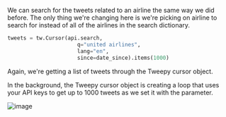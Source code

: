 <!--title={Getting the tweets for the time series dataframe}-->

We can search for the tweets related to an airline the same way we did before. The only thing we're changing here is we're picking on airline to search for instead of all of the airlines in the search dictionary. 

```python
tweets = tw.Cursor(api.search,
                      q="united airlines",
                      lang="en",
                      since=date_since).items(1000)
```

Again, we're getting a list of tweets through the Tweepy cursor object. 



In the background, the Tweepy cursor object is creating a loop that uses your API keys to get up to 1000 tweets as we set it with the parameter. 

![image](https://images.pexels.com/photos/1154619/pexels-photo-1154619.jpeg?auto=compress&cs=tinysrgb&dpr=1&w=500)